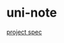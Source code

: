 # uni-note

[project spec](https://docs.google.com/document/d/1ylfIPobVCFqdQ6PwboRg2VvyF4ATYXm9fHqDT8BedHU/edit?usp=sharing)
